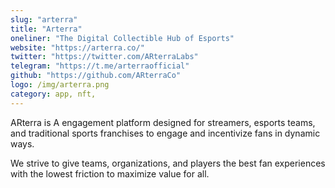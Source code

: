 ```yaml
---
slug: "arterra"
title: "Arterra"
oneliner: "The Digital Collectible Hub of Esports"
website: "https://arterra.co/"
twitter: "https://twitter.com/ARterraLabs"
telegram: "https://t.me/arterraofficial"
github: "https://github.com/ARterraCo"
logo: /img/arterra.png
category: app, nft,
---
```


ARterra is A engagement platform designed for streamers, esports teams, and traditional sports franchises to engage and incentivize fans in dynamic ways.

We strive to give teams, organizations, and players the best fan experiences with the lowest friction to maximize value for all.
